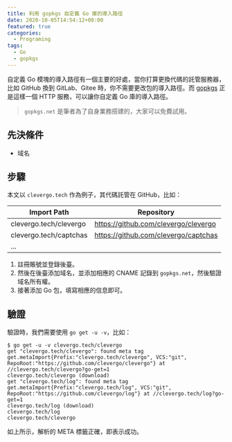 ```yaml
---
title: 利用 gopkgs 自定義 Go 庫的導入路徑
date: 2020-10-05T14:54:12+08:00
featured: true
categories:
  - Programing
tags:
  - Go
  - gopkgs
---
```


自定義 Go 模塊的導入路徑有一個主要的好處，當你打算更換代碼的託管服務器，比如 GitHub 換到 GitLab、Gitee 時，你不需要更改包的導入路徑。而 [gopkgs][1] 正是這樣一個 HTTP 服務，可以讓你自定義 Go 庫的導入路徑。

<!--more-->

> `gopkgs.net` 是筆者為了自身業務搭建的，大家可以免費試用。

## 先決條件

- 域名

## 步驟

本文以 `clevergo.tech` 作為例子，其代碼託管在 GitHub，比如：

| Import Path            | Repository                             |
| ---------------------- | -------------------------------------- |
| clevergo.tech/clevergo | <https://github.com/clevergo/clevergo> |
| clevergo.tech/captchas | <https://github.com/clevergo/captchas> |
| ...                    |                                        |

1. 註冊賬號並登錄後臺。
1. 然後在後臺添加域名，並添加相應的 CNAME 記錄到 `gopkgs.net`，然後驗證域名所有權。
1. 接著添加 Go 包，填寫相應的信息即可。

## 驗證

驗證時，我們需要使用 `go get -u -v`，比如：

```shell
$ go get -u -v clevergo.tech/clevergo
get "clevergo.tech/clevergo": found meta tag get.metaImport{Prefix:"clevergo.tech/clevergo", VCS:"git", RepoRoot:"https://github.com/clevergo/clevergo"} at //clevergo.tech/clevergo?go-get=1
clevergo.tech/clevergo (download)
get "clevergo.tech/log": found meta tag get.metaImport{Prefix:"clevergo.tech/log", VCS:"git", RepoRoot:"https://github.com/clevergo/log"} at //clevergo.tech/log?go-get=1
clevergo.tech/log (download)
clevergo.tech/log
clevergo.tech/clevergo
```

如上所示，解析的 META 標籤正確，即表示成功。

[1]: https://gopkgs.net
